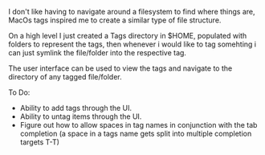 I don't like having to navigate around a filesystem to find where things are, MacOs tags inspired me to create a similar type of file structure.

On a high level I just created a Tags directory in $HOME, populated with folders to represent the tags, then whenever i would like to tag somehting i can just symlink the file/folder into the respective tag. 

The user interface can be used to view the tags and navigate to the directory of any tagged file/folder.

To Do:
- Ability to add tags through the UI.
- Ability to untag items through the UI.
- Figure out how to allow spaces in tag names in conjunction with the tab completion (a space in a tags name gets split into multiple completion targets T-T)
